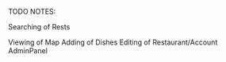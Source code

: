 TODO NOTES:

Searching of Rests
<!-- Login/Logout -->
Viewing of Map
Adding of Dishes 
Editing of Restaurant/Account
AdminPanel